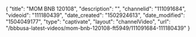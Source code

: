 {
    "title": "MOM BNB 120108",
    "description": "",
    "channelid": "111091684",
    "videoid": "111180439",
    "date_created": "1502924613",
    "date_modified": "1504049177",
    "type": "captivate",
    "layout": "channelVideo",
    "url": "\/bbbusa-latest-videos\/mom-bnb-120108-ft5949\/111091684-111180439"
}